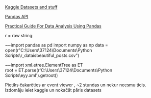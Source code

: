 





[Kaggle Datasets and stuff](https://www.kaggle.com/)

[Pandas API](https://pandas.pydata.org/docs/reference/index.html#api)  

[Practical Guide For Data Analysis Using Pandas](https://towardsdatascience.com/a-practical-guide-for-data-analysis-with-pandas-e24e467195a9)




















r = raw string  

~~import pandas as pd
import numpy as np
data = open(r"C:\Users\37124\Documents\Python Scripts\r_dataisbeautiful_posts.csv")  



~~import xml.etree.ElementTree as ET  
root = ET.parse(r'C:\Users\37124\Documents\Python Scripts\eyy.xml').getroot()  

Pietiks čakarēties ar event viewer , ~2 stundas un nekur neesmu ticis.
Izdomāju ieiet kaggle un nokačāt pāris datasets
